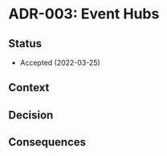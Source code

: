 # ADR-003: Event Hubs

## Status

- Accepted (2022-03-25)

## Context



## Decision



## Consequences


